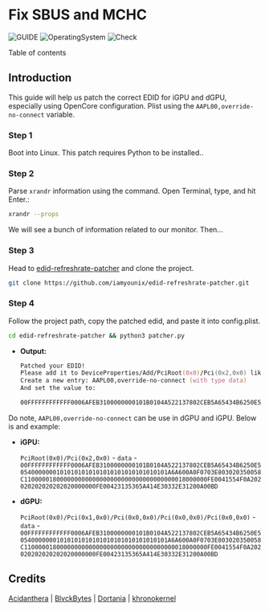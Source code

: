 # Fix SBUS and MCHC

![GUIDE](https://img.shields.io/badge/Guide-SBUS&MCHC-purple)
![OperatingSystem](https://img.shields.io/badge/OS-Hackintosh-blue)
![Check](https://img.shields.io/badge/Status-Pass-brightgreen)

Table of contents



## Introduction

This guide will help us patch the correct EDID for iGPU and dGPU, especially using OpenCore configuration. Plist using the `AAPL00,override-no-connect` variable.

### Step 1

Boot into Linux. This patch requires Python to be installed..

### Step 2

Parse `xrandr` information using the command. Open Terminal, type, and hit Enter.:

```zsh
xrandr --props
```

We will see a bunch of information related to our monitor. Then...

### Step 3

Head to [edid-refreshrate-patcher](https://github.com/iamyounix/edid-refreshrate-patcher) and clone the project.

```zsh
git clone https://github.com/iamyounix/edid-refreshrate-patcher.git
```

### Step 4

Follow the project path, copy the patched edid, and paste it into config.plist.

```zsh
cd edid-refreshrate-patcher && python3 patcher.py 
```

- **Output:**

    ```zsh
    Patched your EDID!
    Please add it to DeviceProperties/Add/PciRoot(0x0)/Pci(0x2,0x0) like this:
    Create a new entry: AAPL00,override-no-connect (with type data)
    And set the value to:

    00FFFFFFFFFFFF0006AFEB3100000000101B0104A522137802CEB5A65434B6250E505400000001010101010101010101010101010101A6A600A0F0703E803020350058C110000018000000000000000000000000000000000018000000FE0041554F0A202020202020202020000000FE00423135365A414E30332E31200A00BD
    ```

Do note, `AAPL00,override-no-connect` can be use in dGPU and iGPU. Below is and example:

- **iGPU:**

    `PciRoot(0x0)/Pci(0x2,0x0)` - `data` - `00FFFFFFFFFFFF0006AFEB3100000000101B0104A522137802CEB5A65434B6250E505400000001010101010101010101010101010101A6A600A0F0703E803020350058C110000018000000000000000000000000000000000018000000FE0041554F0A202020202020202020000000FE00423135365A414E30332E31200A00BD`

- **dGPU:**

    `PciRoot(0x0)/Pci(0x1,0x0)/Pci(0x0,0x0)/Pci(0x0,0x0)/Pci(0x0,0x0)` - `data` - `00FFFFFFFFFFFF0006AFEB3100000000101B0104A522137802CEB5A65434B6250E505400000001010101010101010101010101010101A6A600A0F0703E803020350058C110000018000000000000000000000000000000000018000000FE0041554F0A202020202020202020000000FE00423135365A414E30332E31200A00BD`

## Credits

[Acidanthera](https://github.com/acidanthera/) | [BlvckBytes](https://github.com/BlvckBytes/EDID-RefreshRate-Patcher) | [Dortania](https://github.com/dortania) | [khronokernel](https://github.com/khronokernel)
